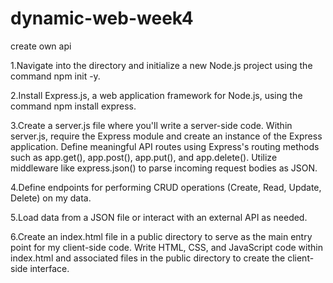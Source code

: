# dynamic-web-week4
create own api

1.Navigate into the directory and initialize a new Node.js project using the command npm init -y.

2.Install Express.js, a web application framework for Node.js, using the command npm install express.

3.Create a server.js file where you'll write a server-side code.
Within server.js, require the Express module and create an instance of the Express application.
Define meaningful API routes using Express's routing methods such as app.get(), app.post(), app.put(), and app.delete().
Utilize middleware like express.json() to parse incoming request bodies as JSON.

4.Define endpoints for performing CRUD operations (Create, Read, Update, Delete) on my data.

5.Load data from a JSON file or interact with an external API as needed.

6.Create an index.html file in a public directory to serve as the main entry point for my client-side code.
Write HTML, CSS, and JavaScript code within index.html and associated files in the public directory to create the client-side interface.
